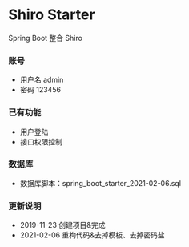 # Shiro Starter

Spring Boot 整合 Shiro


### 账号
* 用户名 admin
* 密码 123456

### 已有功能
* 用户登陆
* 接口权限控制

### 数据库
* 数据库脚本：spring_boot_starter_2021-02-06.sql

### 更新说明
* 2019-11-23 创建项目&完成
* 2021-02-06 重构代码&去掉模板、去掉密码盐
